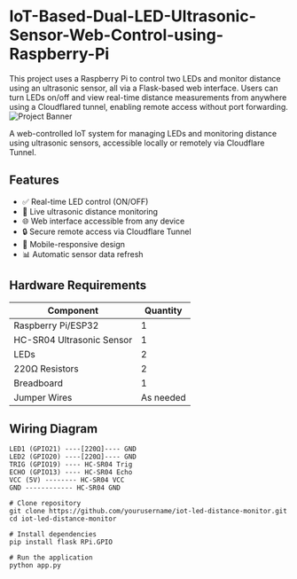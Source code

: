 # IoT-Based-Dual-LED-Ultrasonic-Sensor-Web-Control-using-Raspberry-Pi
This project uses a Raspberry Pi to control two LEDs and monitor distance using an ultrasonic sensor, all via a Flask-based web interface. Users can turn LEDs on/off and view real-time distance measurements from anywhere using a Cloudflared tunnel, enabling remote access without port forwarding.
![Project Banner](https://via.placeholder.com/800x400?text=IoT+LED+and+Distance+Monitoring) <!-- Replace with actual image -->

A web-controlled IoT system for managing LEDs and monitoring distance using ultrasonic sensors, accessible locally or remotely via Cloudflare Tunnel.

## Features

- ✅ Real-time LED control (ON/OFF)
- 📏 Live ultrasonic distance monitoring
- 🌐 Web interface accessible from any device
- 🔒 Secure remote access via Cloudflare Tunnel
- 📱 Mobile-responsive design
- 📊 Automatic sensor data refresh

## Hardware Requirements

| Component | Quantity |
|-----------|----------|
| Raspberry Pi/ESP32 | 1 |
| HC-SR04 Ultrasonic Sensor | 1 |
| LEDs | 2 |
| 220Ω Resistors | 2 |
| Breadboard | 1 |
| Jumper Wires | As needed |

## Wiring Diagram

```plaintext
LED1 (GPIO21) ----[220Ω]---- GND
LED2 (GPIO20) ----[220Ω]---- GND
TRIG (GPIO19) ---- HC-SR04 Trig
ECHO (GPIO13) ---- HC-SR04 Echo
VCC (5V) -------- HC-SR04 VCC
GND ------------ HC-SR04 GND

# Clone repository
git clone https://github.com/yourusername/iot-led-distance-monitor.git
cd iot-led-distance-monitor

# Install dependencies
pip install flask RPi.GPIO

# Run the application
python app.py

